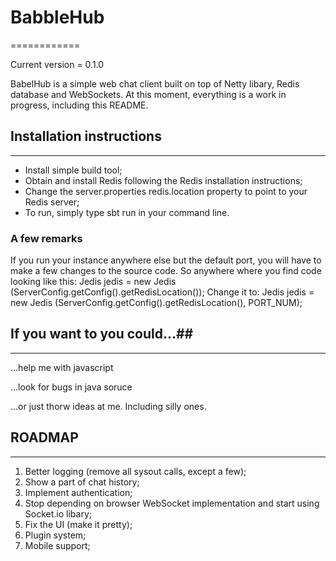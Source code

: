 # BabbleHub #
============

Current version = 0.1.0

BabelHub is a simple web chat client built on top of Netty libary, Redis database and WebSockets.
At this moment, everything is a work in progress, including this README.


## Installation instructions ##
------------------------------
 * Install simple build tool;
 * Obtain and install Redis following the Redis installation instructions;
 * Change the server.properties redis.location property to point to your Redis server;
 * To run, simply type sbt run in your command line.

### A few remarks ###
If you run your instance anywhere else but the default port, you will have to make a 
few changes to the source code.
So anywhere where you find code looking like this:
    Jedis jedis = new Jedis (ServerConfig.getConfig().getRedisLocation());
Change it to:
    Jedis jedis = new Jedis (ServerConfig.getConfig().getRedisLocation(), PORT_NUM);

## If you want to you could...##
--------------------------------
...help me with javascript

...look for bugs in java soruce

...or just thorw ideas at me. Including silly ones.
## ROADMAP ##
-------------
 1. Better logging (remove all sysout calls, except a few);
 2. Show a part of chat history;
 3. Implement authentication;
 4. Stop depending on browser WebSocket implementation and start using Socket.io libary;
 5. Fix the UI (make it pretty);
 6. Plugin system;
 7. Mobile support;

